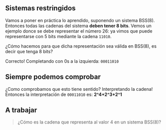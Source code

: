 ## Sistemas restringidos

Vamos a poner en práctica lo aprendido, suponendo un sistema BSS(8). Entonces todas las cadenas del sistema **deben tener 8 bits**. Vemos un ejemplo donce se debe representar el número 26: ya vimos que puede representarse con 5 bits mediante la cadena `11010`. 

¿Cómo hacemos para que dicha representación sea válida en BSS(8), es decir que tenga 8 bits?

Correcto! Completando con 0s a la izquierda: `00011010`

## Siempre podemos comprobar

¿Como comprobamos que esto tiene sentido? Interpretando la cadena! 
Entonces la interpretación de `00011010` es: **2^4+2^3+2^1**

## A trabajar

>¿Cómo es la cadena que representa al valor 4 en un sistema BSS(8)?